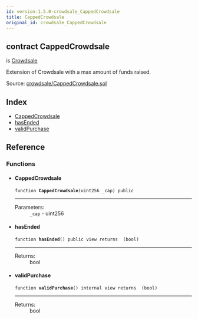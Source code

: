 ```yaml
---
id: version-1.5.0-crowdsale_CappedCrowdsale
title: CappedCrowdsale
original_id: crowdsale_CappedCrowdsale
---
```


<div class="contract-doc"><div class="contract"><h2 class="contract-header"><span class="contract-kind">contract</span> CappedCrowdsale</h2><p class="base-contracts"><span>is</span> <a href="crowdsale_Crowdsale.html">Crowdsale</a></p><p class="description">Extension of Crowdsale with a max amount of funds raised.</p><div class="source">Source: <a href="https://github.com/OpenZeppelin/zeppelin-solidity/blob/v1.5.0/contracts/crowdsale/CappedCrowdsale.sol" target="_blank">crowdsale/CappedCrowdsale.sol</a></div></div><div class="index"><h2>Index</h2><ul><li><a href="crowdsale_CappedCrowdsale.html#CappedCrowdsale">CappedCrowdsale</a></li><li><a href="crowdsale_CappedCrowdsale.html#hasEnded">hasEnded</a></li><li><a href="crowdsale_CappedCrowdsale.html#validPurchase">validPurchase</a></li></ul></div><div class="reference"><h2>Reference</h2><div class="functions"><h3>Functions</h3><ul><li><div class="item function"><span id="CappedCrowdsale" class="anchor-marker"></span><h4 class="name">CappedCrowdsale</h4><div class="body"><code class="signature">function <strong>CappedCrowdsale</strong><span>(uint256 _cap) </span><span>public </span></code><hr/><dl><dt><span class="label-parameters">Parameters:</span></dt><dd><div><code>_cap</code> - uint256</div></dd></dl></div></div></li><li><div class="item function"><span id="hasEnded" class="anchor-marker"></span><h4 class="name">hasEnded</h4><div class="body"><code class="signature">function <strong>hasEnded</strong><span>() </span><span>public </span><span>view </span><span>returns  (bool) </span></code><hr/><dl><dt><span class="label-return">Returns:</span></dt><dd>bool</dd></dl></div></div></li><li><div class="item function"><span id="validPurchase" class="anchor-marker"></span><h4 class="name">validPurchase</h4><div class="body"><code class="signature">function <strong>validPurchase</strong><span>() </span><span>internal </span><span>view </span><span>returns  (bool) </span></code><hr/><dl><dt><span class="label-return">Returns:</span></dt><dd>bool</dd></dl></div></div></li></ul></div></div></div>
